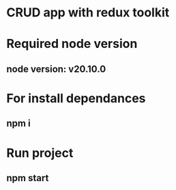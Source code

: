 # CRUD app with redux toolkit

# Required node version
## node version: v20.10.0

# For install dependances 
## npm i

# Run project
## npm start
